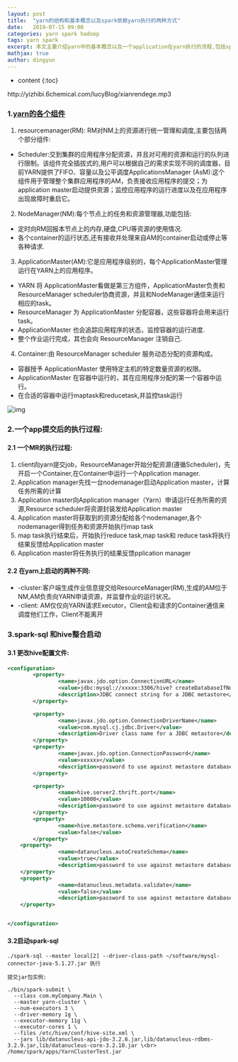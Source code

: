 ```yaml
---
layout: post
title:  "yarn的结构和基本概念以及spark依赖yarn执行的两种方式"
date:   2019-07-15 09:00
categories: yarn spark hadoop
tags: yarn spark
excerpt: 本文主要介绍yarn中的基本概念以及一个application在yarn执行的流程,包括spark使用yarn来执行任务的方式
mathjax: true
author: dingyun
---
```

* content
{:toc}
<p>http://yizhibi.6chemical.com/lucyBlog/xianrendege.mp3</p>

### 1.[yarn的各个组件](https://www.cnblogs.com/tgzhu/p/5818374.html)

1. resourcemanager(RM): RM对NM上的资源进行统一管理和调度,主要包括两个部分组件:

* Scheduler:交到集群的应用程序分配资源，并且对可用的资源和运行的队列进行限制。该组件完全插拔式的,用户可以根据自己的需求实现不同的调度器，目前YARN提供了FIFO、容量以及公平调度ApplicationsManager (AsM):这个组件用于管理整个集群应用程序的AM，负责接收应用程序的提交；为application master启动提供资源；监控应用程序的运行进度以及在应用程序出现故障时重启它。

2. NodeManager(NM):每个节点上的任务和资源管理器,功能包括:

* 定时向RM回报本节点上的内存,硬盘,CPU等资源的使用情况.
* 各个container的运行状态,还有接收并处理来自AM的container启动或停止等各种请求.

3. ApplicationMaster(AM):它是应用程序级别的，每个ApplicationMaster管理运行在YARN上的应用程序。

* YARN 将 ApplicationMaster看做是第三方组件，ApplicationMaster负责和ResourceManager scheduler协商资源，并且和NodeManager通信来运行相应的task。
* ResourceManager 为 ApplicationMaster 分配容器，这些容器将会用来运行task。
* ApplicationMaster 也会追踪应用程序的状态，监控容器的运行进度.
* 整个作业运行完成，其也会向 ResourceManager 注销自己.

4. Container:由 ResourceManager scheduler 服务动态分配的资源构成。

* 容器授予 ApplicationMaster 使用特定主机的特定数量资源的权限。
* ApplicationMaster 在容器中运行的，其在应用程序分配的第一个容器中运行。
* 在合适的容器中运行maptask和reducetask,并监控task运行

![img](https://upload-images.jianshu.io/upload_images/12698200-120c12c12f645c75.png?imageMogr2/auto-orient/)

### 2.一个app提交后的执行过程:

#### 2.1 一个MR的执行过程:

1. client向yarn提交job，ResourceManager开始分配资源(遵循Scheduler)，先开启一个Container,在Container中运行一个Application manager.
2. Application manager先找一台nodemanager启动Application master，计算任务所需的计算
3. Application master向Application manager（Yarn）申请运行任务所需的资源,Resource scheduler将资源封装发给Application master
4. Application master将获取到的资源分配给各个nodemanager,各个nodemanager得到任务和资源开始执行map task
5. map task执行结束后，开始执行reduce task,map task和 reduce task将执行结果反馈给Application master
6. Application master将任务执行的结果反馈pplication manager

#### 2.2 在yarn上启动的两种不同:

* -cluster:客户端生成作业信息提交给ResourceManager(RM),生成的AM位于NM,AM负责向YARN申请资源，并监督作业的运行状况。
* -client: AM仅仅向YARN请求Executor，Client会和请求的Container通信来调度他们工作，Client不能离开

### 3.spark-sql 和hive整合启动

#### 3.1 更改hive配置文件:

```xml
<configuration>
        <property>
                <name>javax.jdo.option.ConnectionURL</name>
                <value>jdbc:mysql://xxxxx:3306/hive? createDatabaseIfNotExist=true&amp;useSSL=false</value>
                <description>JDBC connect string for a JDBC metastore</description>
        </property>

        <property>
                <name>javax.jdo.option.ConnectionDriverName</name>
                <value>com.mysql.cj.jdbc.Driver</value>
                <description>Driver class name for a JDBC metastore</description>
        </property>
        <property>
                <name>javax.jdo.option.ConnectionPassword</name>
                <value>xxxxxx</value>
                <description>password to use against metastore database</description>
        </property>

        <property>
                <name>hive.server2.thrift.port</name>
                <value>10000</value>
                <description>password to use against metastore database</description>
        </property>
        <property>
                <name>hive.metastore.schema.verification</name>
                <value>false</value>
        </property>
    <property>
                <name>datanucleus.autoCreateSchema</name>
                <value>true</value>
                <description>password to use against metastore database</description>
    </property>
    <property>
                <name>datanucleus.metadata.validate</name>
                <value>false</value>
                <description>password to use against metastore database</description>
    </property>


</configuration>
```

#### 3.2启动spark-sql

```shell
./spark-sql --master local[2] --driver-class-path ~/software/mysql-connector-java-5.1.27.jar 执行

提交jar包实例:

./bin/spark-submit \
  --class com.myCompany.Main \
  --master yarn-cluster \
  --num-executors 3 \
  --driver-memory 1g \
  --executor-memory 11g \
  --executor-cores 1 \
  --files /etc/hive/conf/hive-site.xml \
  --jars lib/datanucleus-api-jdo-3.2.6.jar,lib/datanucleus-rdbms-3.2.9.jar,lib/datanucleus-core-3.2.10.jar \<br>  /home/spark/apps/YarnClusterTest.jar
```

